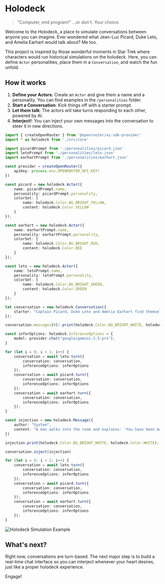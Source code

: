 # Holodeck

> "Computer, end program!" ...or don't. Your choice.

Welcome to the Holodeck, a place to simulate conversations between anyone you can imagine. Ever wondered what Jean-Luc Picard, Duke Leto, and Amelia Earhart would talk about? Me too.

This project is inspired by those wonderful moments in Star Trek where characters would run historical simulations on the holodeck. Here, you can define `Actor` personalities, place them in a `Conversation`, and watch the fun unfold.

## How it works

1.  **Define your Actors**: Create an `Actor` and give them a name and a personality. You can find examples in the `/personalities` folder.
2.  **Start a Conversation**: Kick things off with a starter prompt.
3.  **Let them talk**: The actors will take turns responding to each other, powered by AI.
4.  **Interject!**: You can inject your own messages into the conversation to steer it in new directions.

```ts
import { createOpenRouter } from '@openrouter/ai-sdk-provider'
import * as holodeck from './src/core'

import picardPrompt from './personalities/picard.json'
import letoPrompt from './personalities/leto.json'
import earhartPrompt from './personalities/earhart.json'

const provider = createOpenRouter({
    apiKey: process.env.OPENROUTER_API_KEY!
})

const picard = new holodeck.Actor({
    name: picardPrompt.name,
    personality: picardPrompt.personality,
    colorSet: {
        name: holodeck.Color.BG_BRIGHT_YELLOW,
        content: holodeck.Color.YELLOW
    }
});

const earhart = new holodeck.Actor({
    name: earhartPrompt.name,
    personality: earhartPrompt.personality,
    colorSet: {
        name: holodeck.Color.BG_BRIGHT_RED,
        content: holodeck.Color.RED
    }
});

const leto = new holodeck.Actor({
    name: letoPrompt.name,
    personality: letoPrompt.personality,
    colorSet: {
        name: holodeck.Color.BG_BRIGHT_GREEN,
        content: holodeck.Color.GREEN
    }
});

let conversation = new holodeck.Conversation({
    starter: "Captain Picard, Duke Leto and Amelia Earhart find themselves materialized in a far future holodeck. They are all confused and trying to figure out what is going on."
});

conversation.messages[0]!.print(holodeck.Color.BG_BRIGHT_WHITE, holodeck.Color.WHITE);

const inferOptions: holodeck.InferenceOptions = {
    model: provider.chat("google/gemini-2.5-pro"),
}

for (let i = 0; i < 1; i++) {
    conversation = await leto.turn({
        conversation: conversation,
        inferenceOptions: inferOptions
    });
    conversation = await picard.turn({
        conversation: conversation,
        inferenceOptions: inferOptions
    });
    conversation = await earhart.turn({
        conversation: conversation,
        inferenceOptions: inferOptions
    });
}

const injection = new holodeck.Message({
    author: "System",
    content: "A man walks into the room and explains: 'You have been materialited upon my holodeck. We are in dire need of your perspectives on the topic of the measure of a man. Please discuss.'"
})

injection.print(holodeck.Color.BG_BRIGHT_WHITE, holodeck.Color.WHITE);

conversation.inject(injection)

for (let i = 0; i < 2; i++) {
    conversation = await leto.turn({
        conversation: conversation,
        inferenceOptions: inferOptions
    });
    conversation = await picard.turn({
        conversation: conversation,
        inferenceOptions: inferOptions
    });
    conversation = await earhart.turn({
        conversation: conversation,
        inferenceOptions: inferOptions
    });
}
```

![Holodeck Simulation Example](./assets/chat.png)

## What's next?

Right now, conversations are turn-based. The next major step is to build a real-time chat interface so you can interject whenever your heart desires, just like a proper holodeck experience.

Engage!